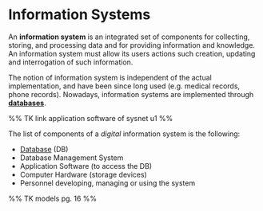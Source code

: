 # Information Systems

An **information system** is an integrated set of components for collecting, storing, and processing data and for providing information and knowledge. An information system must allow its users actions such creation, updating and interrogation of such information.

The notion of information system is independent of the actual implementation, and have been since long used (e.g. medical records, phone records). Nowadays, information systems are implemented through **[databases](/Data%20Management%20and%20Analysis/Unit%201/Database/Databases.md)**.

%% TK link application software of sysnet u1 %%

The list of components of a *digital* information system is the following:
- [Database](Data%20Management%20and%20Analysis/Unit%201/Database/Databases.md) (DB)
- Database Management System
- Application Software (to access the DB)
- Computer Hardware (storage devices)
- Personnel developing, managing or using the system

%% TK models pg. 16 %%
